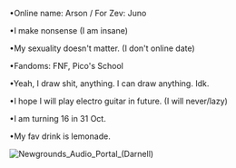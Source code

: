 •Online name: Arson / For Zev: Juno

•I make nonsense (I am insane)

•My sexuality doesn't matter. (I don't online date)

•Fandoms: FNF, Pico's School

•Yeah, I draw shit, anything. I can draw anything. Idk.

•I hope I will play electro guitar in future. (I will never/lazy)

•I am turning 16 in 31 Oct.

•My fav drink is lemonade.

![Newgrounds_Audio_Portal_(Darnell)](https://github.com/user-attachments/assets/c39c718e-4eb8-4451-8b94-3829e2ab243a)
